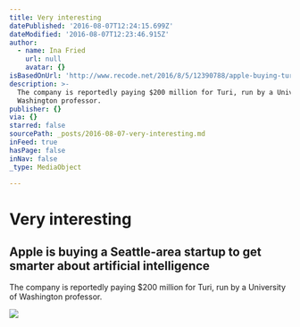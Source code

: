 ```yaml
---
title: Very interesting
datePublished: '2016-08-07T12:24:15.699Z'
dateModified: '2016-08-07T12:23:46.915Z'
author:
  - name: Ina Fried
    url: null
    avatar: {}
isBasedOnUrl: 'http://www.recode.net/2016/8/5/12390788/apple-buying-turi-ai-seattle'
description: >-
  The company is reportedly paying $200 million for Turi, run by a University of
  Washington professor.
publisher: {}
via: {}
starred: false
sourcePath: _posts/2016-08-07-very-interesting.md
inFeed: true
hasPage: false
inNav: false
_type: MediaObject

---
```

# Very interesting

<article style=""><h1>Apple is buying a Seattle-area startup to get smarter about artificial intelligence</h1><p>The company is reportedly paying $200 million for Turi, run by a University of Washington professor.</p><img src="https://cdn1.vox-cdn.com/uploads/chorus_image/image/50300255/Amazon_20One.0.jpg" /></article>